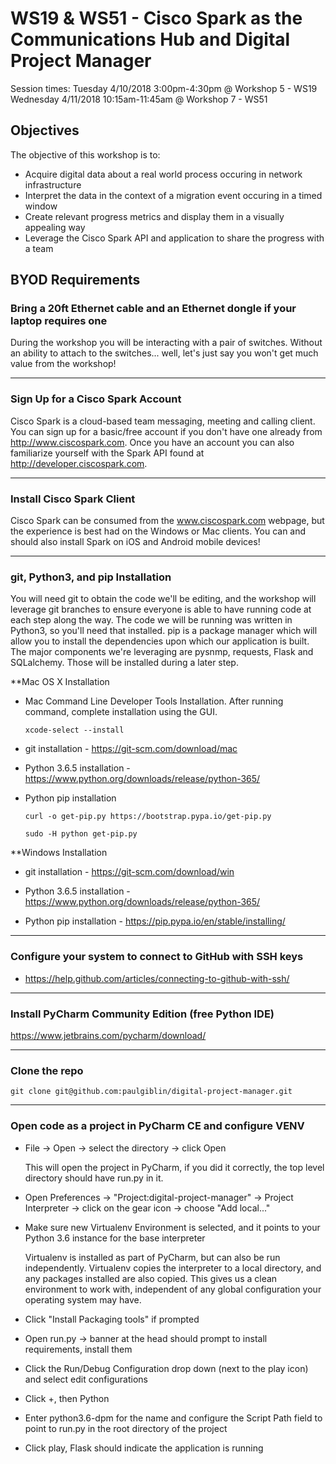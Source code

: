 # WS19 & WS51 - Cisco Spark as the Communications Hub and Digital Project Manager
Session times:
Tuesday 4/10/2018 3:00pm-4:30pm @ Workshop 5 - WS19
Wednesday 4/11/2018 10:15am-11:45am @ Workshop 7 - WS51

## Objectives
The objective of this workshop is to:

* Acquire digital data about a real world process occuring in network infrastructure
* Interpret the data in the context of a migration event occuring in a timed window
* Create relevant progress metrics and display them in a visually appealing way
* Leverage the Cisco Spark API and application to share the progress with a team

## BYOD Requirements
### Bring a 20ft Ethernet cable and an Ethernet dongle if your laptop requires one
During the workshop you will be interacting with a pair of switches. Without an ability to attach to the switches... well, let's just say you won't get much value from the workshop!

---

### Sign Up for a Cisco Spark Account
Cisco Spark is a cloud-based team messaging, meeting and calling client. You can sign up for a basic/free account if you don't have one already from http://www.ciscospark.com. Once you have an account you can also familiarize yourself with the Spark API found at http://developer.ciscospark.com.

---
### Install Cisco Spark Client
Cisco Spark can be consumed from the www.ciscospark.com webpage, but the experience is best had on the Windows or Mac clients. You can and should also install Spark on iOS and Android mobile devices!

---

### git, Python3, and pip Installation
You will need git to obtain the code we'll be editing, and the workshop will leverage git branches to ensure everyone is able to have running code at each step along the way. The code we will be running was written in Python3, so you'll need that installed. pip is a package manager which will allow you to install the dependencies upon which our application is built. The major components we're leveraging are pysnmp, requests, Flask and SQLalchemy. Those will be installed during a later step.

**Mac OS X Installation

* Mac Command Line Developer Tools Installation. After running command, complete installation using the GUI.

  `xcode-select --install`          

* git installation - https://git-scm.com/download/mac

* Python 3.6.5 installation - https://www.python.org/downloads/release/python-365/

* Python pip installation

  `curl -o get-pip.py https://bootstrap.pypa.io/get-pip.py`
  
  `sudo -H python get-pip.py`

**Windows Installation

* git installation - https://git-scm.com/download/win

* Python 3.6.5 installation - https://www.python.org/downloads/release/python-365/

* Python pip installation - https://pip.pypa.io/en/stable/installing/

---

### Configure your system to connect to GitHub with SSH keys
* https://help.github.com/articles/connecting-to-github-with-ssh/

---

### Install PyCharm Community Edition (free Python IDE)
https://www.jetbrains.com/pycharm/download/

---

### Clone the repo
`git clone git@github.com:paulgiblin/digital-project-manager.git`

---

### Open code as a project in PyCharm CE and configure VENV

* File -> Open -> select the directory -> click Open

  This will open the project in PyCharm, if you did it correctly, the top level directory should have run.py in it.
  
* Open Preferences -> "Project:digital-project-manager" -> Project Interpreter -> click on the gear icon -> choose "Add local..."

* Make sure new Virtualenv Environment is selected, and it points to your Python 3.6 instance for the base interpreter

  Virtualenv is installed as part of PyCharm, but can also be run independently. Virtualenv copies the interpreter to a local directory, and any packages installed are also copied. This gives us a clean environment to work with, independent of any global configuration your operating system may have.
  
* Click "Install Packaging tools" if prompted

* Open run.py -> banner at the head should prompt to install requirements, install them

* Click the Run/Debug Configuration drop down (next to the play icon) and select edit configurations

* Click +, then Python

* Enter python3.6-dpm for the name and configure the Script Path field to point to run.py in the root directory of the project

* Click play, Flask should indicate the application is running
